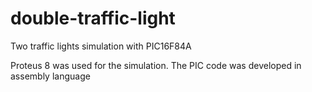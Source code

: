 # double-traffic-light

Two traffic lights simulation with PIC16F84A

Proteus 8 was used for the simulation. The PIC code was developed in assembly language


